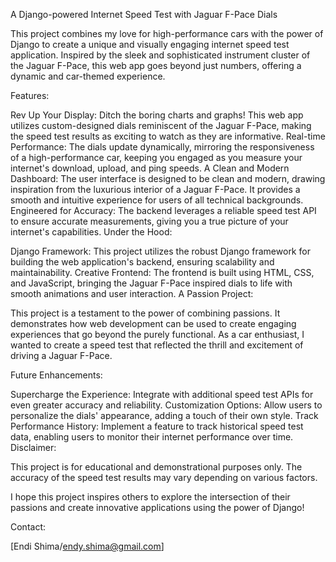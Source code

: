 A Django-powered Internet Speed Test with Jaguar F-Pace Dials

This project combines my love for high-performance cars with the power of Django to create a unique and visually engaging internet speed test application. Inspired by the sleek and sophisticated instrument cluster of the Jaguar F-Pace, this web app goes beyond just numbers, offering a dynamic and car-themed experience.

Features:

Rev Up Your Display: Ditch the boring charts and graphs! This web app utilizes custom-designed dials reminiscent of the Jaguar F-Pace, making the speed test results as exciting to watch as they are informative.
Real-time Performance: The dials update dynamically, mirroring the responsiveness of a high-performance car, keeping you engaged as you measure your internet's download, upload, and ping speeds.
A Clean and Modern Dashboard: The user interface is designed to be clean and modern, drawing inspiration from the luxurious interior of a Jaguar F-Pace. It provides a smooth and intuitive experience for users of all technical backgrounds.
Engineered for Accuracy: The backend leverages a reliable speed test API to ensure accurate measurements, giving you a true picture of your internet's capabilities.
Under the Hood:

Django Framework: This project utilizes the robust Django framework for building the web application's backend, ensuring scalability and maintainability.
Creative Frontend: The frontend is built using HTML, CSS, and JavaScript, bringing the Jaguar F-Pace inspired dials to life with smooth animations and user interaction.
A Passion Project:

This project is a testament to the power of combining passions. It demonstrates how web development can be used to create engaging experiences that go beyond the purely functional. As a car enthusiast, I wanted to create a speed test that reflected the thrill and excitement of driving a Jaguar F-Pace.

Future Enhancements:

Supercharge the Experience: Integrate with additional speed test APIs for even greater accuracy and reliability.
Customization Options: Allow users to personalize the dials' appearance, adding a touch of their own style.
Track Performance History: Implement a feature to track historical speed test data, enabling users to monitor their internet performance over time.
Disclaimer:

This project is for educational and demonstrational purposes only. The accuracy of the speed test results may vary depending on various factors.

I hope this project inspires others to explore the intersection of their passions and create innovative applications using the power of Django!

Contact:

[Endi Shima/endy.shima@gmail.com]